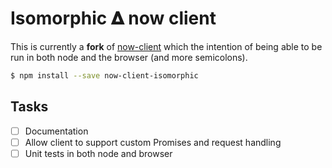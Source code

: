 # Isomorphic 𝚫 now client

This is currently a **fork** of [now-client](https://github.com/zeit/now-client) which the intention of being able to be run in both node and the browser (and more semicolons).

```sh
$ npm install --save now-client-isomorphic
```

## Tasks

- [ ] Documentation
- [ ] Allow client to support custom Promises and request handling
- [ ] Unit tests in both node and browser

